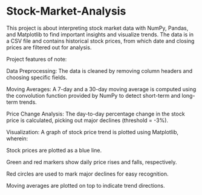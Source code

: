 # Stock-Market-Analysis
This project is about interpreting stock market data with NumPy, Pandas, and Matplotlib to find important insights and visualize trends. The data is in a CSV file and contains historical stock prices, from which date and closing prices are filtered out for analysis.


Project features of note:

Data Preprocessing: The data is cleaned by removing column headers and choosing specific fields.

Moving Averages: A 7-day and a 30-day moving average is computed using the convolution function provided by NumPy to detect short-term and long-term trends.

Price Change Analysis: The day-to-day percentage change in the stock price is calculated, picking out major declines (threshold = -3%).

Visualization: A graph of stock price trend is plotted using Matplotlib, wherein:

Stock prices are plotted as a blue line.

Green and red markers show daily price rises and falls, respectively.

Red circles are used to mark major declines for easy recognition.

Moving averages are plotted on top to indicate trend directions.
